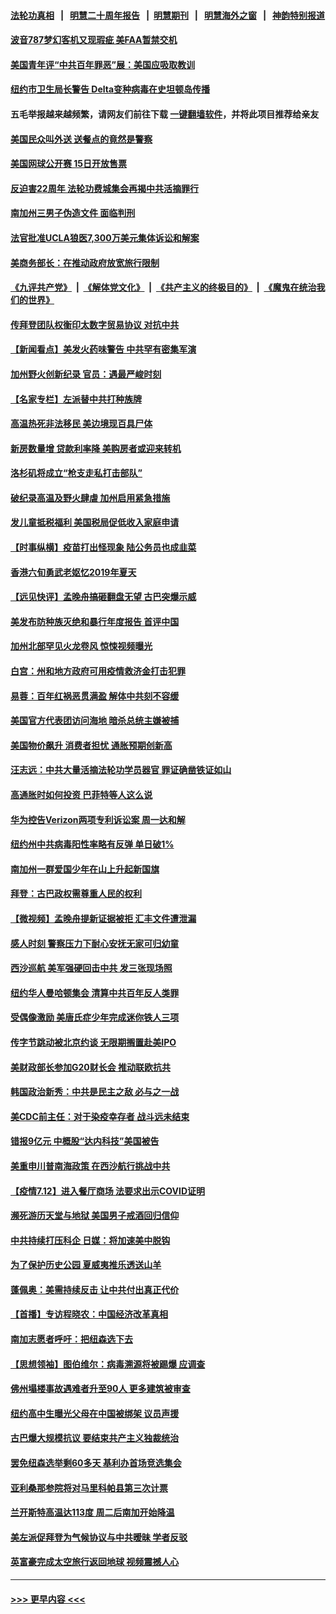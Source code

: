 #### [法轮功真相](https://github.com/gfw-breaker/truth/blob/master/README.md?t=0) &nbsp;&nbsp;|&nbsp;&nbsp; [明慧二十周年报告](https://github.com/gfw-breaker/mh-reports/blob/master/README.md?t=0) &nbsp;&nbsp;|&nbsp;&nbsp;[明慧期刊](https://github.com/gfw-breaker/mh-qikan) &nbsp;&nbsp;|&nbsp;&nbsp; [明慧海外之窗](https://github.com/gfw-breaker/mh-news/blob/master/README.md?t=0) &nbsp;&nbsp;|&nbsp;&nbsp; [神韵特别报道](https://github.com/gfw-breaker/mh-news/blob/master/shenyun.md?t=0)
#### [波音787梦幻客机又现瑕疵 美FAA暂禁交机](../pages/nsc412/n13085369.md?t=07131901) 
#### [美国青年评“中共百年罪恶”展：美国应吸取教训](../pages/nsc412/n13085246.md?t=07131901) 
#### [纽约市卫生局长警告  Delta变种病毒在史坦顿岛传播](../pages/nsc412/n13085204.md?t=07131901) 
#### 五毛举报越来越频繁，请网友们前往下载 [一键翻墙软件](https://github.com/gfw-breaker/ssr-accounts)，并将此项目推荐给亲友
#### [美国民众叫外送 送餐点的竟然是警察](../pages/nsc412/n13085234.md?t=07131901) 
#### [美国网球公开赛 15日开放售票](../pages/nsc412/n13085210.md?t=07131901) 
#### [反迫害22周年 法轮功费城集会再揭中共活摘罪行](../pages/nsc412/n13085121.md?t=07131901) 
#### [南加州三男子伪造文件 面临判刑](../pages/nsc412/n13085079.md?t=07131901) 
#### [法官批准UCLA狼医7,300万美元集体诉讼和解案](../pages/nsc412/n13085045.md?t=07131901) 
#### [美商务部长：在推动政府放宽旅行限制](../pages/nsc412/n13084853.md?t=07131901) 
#### [《九评共产党》](https://github.com/begood0513/9ping.md/blob/master/README.md) &nbsp;|&nbsp; [《解体党文化》](../../../../jtdwh.md/blob/master/README.md)  &nbsp;|&nbsp; [《共产主义的终极目的》](../../../../gczydzjmd.md/blob/master/README.md) &nbsp;|&nbsp; [《魔鬼在统治我们的世界》](../../../../mgztzwmdsj.md/blob/master/README.md) 
#### [传拜登团队权衡印太数字贸易协议 对抗中共](../pages/nsc412/n13084918.md?t=07131901) 
#### [【新闻看点】美发火药味警告 中共罕有密集军演](../pages/nsc412/n13084687.md?t=07131901) 
#### [加州野火创新纪录 官员：遇最严峻时刻](../pages/nsc412/n13084960.md?t=07131901) 
#### [【名家专栏】左派替中共打种族牌](../pages/nsc412/n13083357.md?t=07131901) 
#### [高温热死非法移民 美边境现百具尸体](../pages/nsc412/n13084908.md?t=07131901) 
#### [新房数量增 贷款利率降 美购房者或迎来转机](../pages/nsc412/n13084743.md?t=07131901) 
#### [洛杉矶将成立“枪支走私打击部队”](../pages/nsc412/n13084895.md?t=07131901) 
#### [破纪录高温及野火肆虐 加州启用紧急措施](../pages/nsc412/n13084798.md?t=07131901) 
#### [发儿童抵税福利 美国税局促低收入家庭申请](../pages/nsc412/n13084730.md?t=07131901) 
#### [【时事纵横】疫苗打出怪现象 陆公务员也成韭菜](../pages/nsc412/n13084709.md?t=07131901) 
#### [香港六旬勇武老妪忆2019年夏天](../pages/nsc412/n13084568.md?t=07131901) 
#### [【远见快评】孟晚舟搞砸翻盘无望 古巴突爆示威](../pages/nsc412/n13084696.md?t=07131901) 
#### [美发布防种族灭绝和暴行年度报告 首评中国](../pages/nsc412/n13084685.md?t=07131901) 
#### [加州北部罕见火龙卷风 惊悚视频曝光](../pages/nsc412/n13084643.md?t=07131901) 
#### [白宫：州和地方政府可用疫情救济金打击犯罪](../pages/nsc412/n13084500.md?t=07131901) 
#### [易蓉：百年红祸恶贯满盈 解体中共刻不容缓](../pages/nsc412/n13084455.md?t=07131901) 
#### [美国官方代表团访问海地 暗杀总统主嫌被捕](../pages/nsc412/n13084472.md?t=07131901) 
#### [美国物价飙升 消费者担忧 通胀预期创新高](../pages/nsc412/n13084296.md?t=07131901) 
#### [汪志远：中共大量活摘法轮功学员器官  罪证确凿铁证如山](../pages/nsc412/n13084524.md?t=07131901) 
#### [高通胀时如何投资 巴菲特等人这么说](../pages/nsc412/n13084430.md?t=07131901) 
#### [华为控告Verizon两项专利诉讼案 周一达和解](../pages/nsc412/n13084461.md?t=07131901) 
#### [纽约州中共病毒阳性率略有反弹 单日破1%](../pages/nsc412/n13082937.md?t=07131901) 
#### [南加州一群爱国少年在山上升起新国旗](../pages/nsc412/n13083835.md?t=07131901) 
#### [拜登：古巴政权需尊重人民的权利](../pages/nsc412/n13084399.md?t=07131901) 
#### [【微视频】孟晚舟提新证据被拒 汇丰文件遭泄漏](../pages/nsc412/n13084219.md?t=07131901) 
#### [感人时刻 警察压力下耐心安抚无家可归幼童](../pages/nsc412/n13082702.md?t=07131901) 
#### [西沙巡航 美军强硬回击中共 发三张现场照](../pages/nsc412/n13084288.md?t=07131901) 
#### [纽约华人曼哈顿集会 清算中共百年反人类罪](../pages/nsc412/n13084157.md?t=07131901) 
#### [受偶像激励 美唐氏症少年完成迷你铁人三项](../pages/nsc412/n13082657.md?t=07131901) 
#### [传字节跳动被北京约谈 无限期搁置赴美IPO](../pages/nsc412/n13084068.md?t=07131901) 
#### [美财政部长参加G20财长会 推动联欧抗共](../pages/nsc412/n13084153.md?t=07131901) 
#### [韩国政治新秀：中共是民主之敌 必与之一战](../pages/nsc412/n13084088.md?t=07131901) 
#### [美CDC前主任：对于染疫幸存者 战斗远未结束](../pages/nsc412/n13082946.md?t=07131901) 
#### [错报9亿元 中概股“达内科技”美国被告](../pages/nsc412/n13082925.md?t=07131901) 
#### [美重申川普南海政策 在西沙航行挑战中共](../pages/nsc412/n13083923.md?t=07131901) 
#### [【疫情7.12】进入餐厅商场 法要求出示COVID证明](../pages/nsc412/n13083387.md?t=07131901) 
#### [濒死游历天堂与地狱 美国男子戒酒回归信仰](../pages/nsc412/n13083385.md?t=07131901) 
#### [中共持续打压科企 日媒：将加速美中脱钩](../pages/nsc412/n13083312.md?t=07131901) 
#### [为了保护历史公园 夏威夷推乐透送山羊](../pages/nsc412/n13083016.md?t=07131901) 
#### [蓬佩奥：美需持续反击 让中共付出真正代价](../pages/nsc412/n13082614.md?t=07131901) 
#### [【首播】专访程晓农：中国经济改革真相](../pages/nsc412/n13082479.md?t=07131901) 
#### [南加志愿者呼吁：把纽森选下去](../pages/nsc412/n13082720.md?t=07131901) 
#### [【思想领袖】图伯维尔：病毒溯源将被踢爆 应调查](../pages/nsc412/n13047746.md?t=07131901) 
#### [佛州塌楼事故遇难者升至90人 更多建筑被审查](../pages/nsc412/n13082496.md?t=07131901) 
#### [纽约高中生曝光父母在中国被绑架 议员声援](../pages/nsc412/n13082589.md?t=07131901) 
#### [古巴爆大规模抗议 要结束共产主义独裁统治](../pages/nsc412/n13082560.md?t=07131901) 
#### [罢免纽森选举剩60多天 基利办首场竞选集会](../pages/nsc412/n13082654.md?t=07131901) 
#### [亚利桑那参院将对马里科帕县第三次计票](../pages/nsc412/n13082601.md?t=07131901) 
#### [兰开斯特高温达113度 周二后南加开始降温](../pages/nsc412/n13082550.md?t=07131901) 
#### [美左派促拜登为气候协议与中共暧昧 学者反驳](../pages/nsc412/n13082181.md?t=07131901) 
#### [英富豪完成太空旅行返回地球 视频震撼人心](../pages/nsc412/n13082339.md?t=07131901) 

----
#### [ >>> 更早内容 <<< ](../indexes/nsc412-earlier.md)
